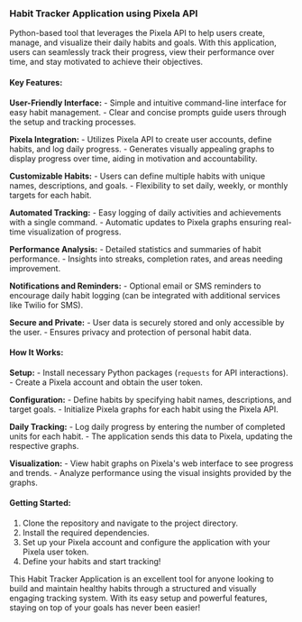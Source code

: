 ### Habit Tracker Application using Pixela API

 Python-based tool that leverages the Pixela API to help users create, manage, and visualize their daily habits and goals. With this application, users can seamlessly track their progress, view their performance over time, and stay motivated to achieve their objectives.

#### Key Features:

**User-Friendly Interface:**
    - Simple and intuitive command-line interface for easy habit management.
    - Clear and concise prompts guide users through the setup and tracking processes.

**Pixela Integration:**
    - Utilizes Pixela API to create user accounts, define habits, and log daily progress.
    - Generates visually appealing graphs to display progress over time, aiding in motivation and accountability.

**Customizable Habits:**
    - Users can define multiple habits with unique names, descriptions, and goals.
    - Flexibility to set daily, weekly, or monthly targets for each habit.

**Automated Tracking:**
    - Easy logging of daily activities and achievements with a single command.
    - Automatic updates to Pixela graphs ensuring real-time visualization of progress.

**Performance Analysis:**
    - Detailed statistics and summaries of habit performance.
    - Insights into streaks, completion rates, and areas needing improvement.

**Notifications and Reminders:**
    - Optional email or SMS reminders to encourage daily habit logging (can be integrated with additional services like Twilio for SMS).

**Secure and Private:**
    - User data is securely stored and only accessible by the user.
    - Ensures privacy and protection of personal habit data.

#### How It Works:

**Setup:**
    - Install necessary Python packages (`requests` for API interactions).
    - Create a Pixela account and obtain the user token.

**Configuration:**
    - Define habits by specifying habit names, descriptions, and target goals.
    - Initialize Pixela graphs for each habit using the Pixela API.

**Daily Tracking:**
    - Log daily progress by entering the number of completed units for each habit.
    - The application sends this data to Pixela, updating the respective graphs.

**Visualization:**
    - View habit graphs on Pixela's web interface to see progress and trends.
    - Analyze performance using the visual insights provided by the graphs.

#### Getting Started:

1. Clone the repository and navigate to the project directory.
2. Install the required dependencies.
3. Set up your Pixela account and configure the application with your Pixela user token.
4. Define your habits and start tracking!

This Habit Tracker Application is an excellent tool for anyone looking to build and maintain healthy habits through a structured and visually engaging tracking system. With its easy setup and powerful features, staying on top of your goals has never been easier!